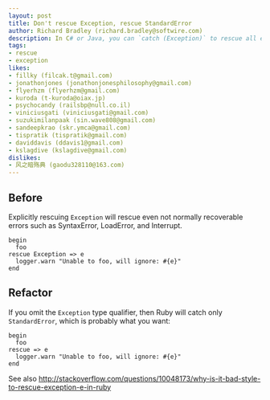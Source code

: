 ```yaml
---
layout: post
title: Don't rescue Exception, rescue StandardError
author: Richard Bradley (richard.bradley@softwire.com)
description: In C# or Java, you can `catch (Exception)` to rescue all exception types. However, in Ruby you should almost never catch `Exception`, but only catch `StandardError`.  
tags:
- rescue
- exception
likes:
- fillky (filcak.t@gmail.com)
- jonathonjones (jonathonjonesphilosophy@gmail.com)
- flyerhzm (flyerhzm@gmail.com)
- kuroda (t-kuroda@oiax.jp)
- psychocandy (railsbp@null.co.il)
- viniciusgati (viniciusgati@gmail.com)
- suzukimilanpaak (sin.wave808@gmail.com)
- sandeepkrao (skr.ymca@gmail.com)
- tispratik (tispratik@gmail.com)
- daviddavis (ddavis1@gmail.com)
- kslagdive (kslagdive@gmail.com)
dislikes:
- 风之暗殇典 (gaodu328110@163.com)
---
```

## Before

Explicitly rescuing `Exception` will rescue even not normally recoverable errors such as SyntaxError, LoadError, and Interrupt.

    begin
      foo
    rescue Exception => e
      logger.warn "Unable to foo, will ignore: #{e}" 
    end

## Refactor

If you omit the `Exception` type qualifier, then Ruby will catch only `StandardError`, which is probably what you want:

    begin
      foo
    rescue => e
      logger.warn "Unable to foo, will ignore: #{e}" 
    end

See also <http://stackoverflow.com/questions/10048173/why-is-it-bad-style-to-rescue-exception-e-in-ruby>

